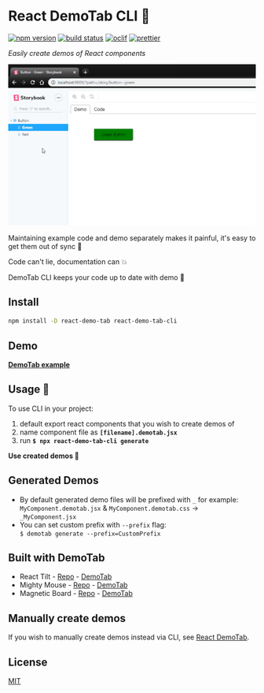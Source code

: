# React DemoTab CLI 📑

[![npm version][npm-badge]][npm-url]
[![build status][build-badge]][build-url]
[![oclif][oclif-badge]][oclif-url]
[![prettier][prettier-badge]][prettier-url]

_Easily create demos of React components_

![](demo.gif)

Maintaining example code and demo separately makes it painful, it's easy to get them out of sync 🙅

Code can't lie, documentation can 💥

DemoTab CLI keeps your code up to date with demo 💪

## Install

```bash
npm install -D react-demo-tab react-demo-tab-cli
```

## Demo

**[DemoTab example](https://mkosir.github.io/react-demo-tab-cli)**

## Usage 🚀

To use CLI in your project:

1. default export react components that you wish to create demos of
1. name component file as **`[filename].demotab.jsx`**
1. run **`$ npx react-demo-tab-cli generate`**

**Use created demos 🎉**

## Generated Demos

- By default generated demo files will be prefixed with `_` for example:  
  `MyComponent.demotab.jsx` & `MyComponent.demotab.css` -> `_MyComponent.jsx`
- You can set custom prefix with `--prefix` flag:  
  `$ demotab generate --prefix=CustomPrefix`

## Built with DemoTab

- React Tilt - [Repo](https://github.com/mkosir/react-parallax-tilt) - [DemoTab](https://mkosir.github.io/react-parallax-tilt)
- Mighty Mouse - [Repo](https://github.com/mkosir/react-hook-mighty-mouse) - [DemoTab](https://mkosir.github.io/react-hook-mighty-mouse)
- Magnetic Board - [Repo](https://github.com/mkosir/react-magnetic-board) - [DemoTab](https://mkosir.github.io/react-magnetic-board)

## Manually create demos

If you wish to manually create demos instead via CLI, see [React DemoTab](https://github.com/mkosir/react-demo-tab).

## License

[MIT](LICENSE)

[npm-badge]: https://img.shields.io/npm/v/react-demo-tab-cli.svg
[npm-url]: https://www.npmjs.com/package/react-demo-tab-cli
[build-badge]: https://travis-ci.com/mkosir/react-demo-tab-cli.svg
[build-url]: https://travis-ci.com/mkosir/react-demo-tab-cli
[oclif-badge]: https://img.shields.io/badge/cli-oclif-brightgreen.svg
[oclif-url]: https://oclif.io
[prettier-badge]: https://img.shields.io/badge/code_style-prettier-ff69b4.svg
[prettier-url]: https://github.com/prettier/prettier
